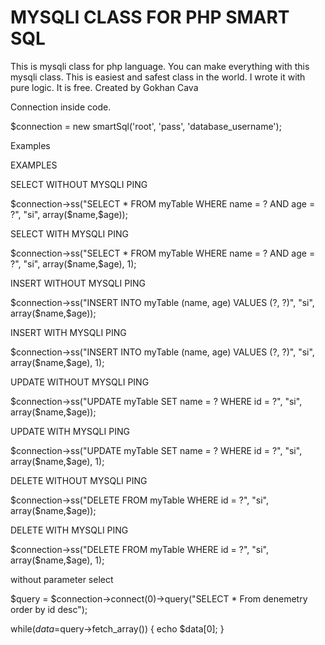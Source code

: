 # MYSQLI CLASS FOR PHP SMART SQL
This is mysqli class for php language. You can make everything with this mysqli class. This is easiest and safest class in the world. I wrote it with pure logic. It is free. Created by Gokhan Cava

Connection inside code.

$connection = new smartSql('root', 'pass', 'database_username');


Examples

 
 EXAMPLES

 SELECT WITHOUT MYSQLI PING
 
 $connection->ss("SELECT * FROM myTable WHERE name = ? AND age = ?", "si", array($name,$age));
 
 SELECT WITH MYSQLI PING
 
 $connection->ss("SELECT * FROM myTable WHERE name = ? AND age = ?", "si", array($name,$age), 1);




 INSERT WITHOUT MYSQLI PING
 
 $connection->ss("INSERT INTO myTable (name, age) VALUES (?, ?)", "si", array($name,$age));
 
 INSERT WITH MYSQLI PING
 
 $connection->ss("INSERT INTO myTable (name, age) VALUES (?, ?)", "si", array($name,$age), 1);




 UPDATE WITHOUT MYSQLI PING
 
 $connection->ss("UPDATE myTable SET name = ? WHERE id = ?", "si", array($name,$age));
 
 UPDATE WITH MYSQLI PING
 
 $connection->ss("UPDATE myTable SET name = ? WHERE id = ?", "si", array($name,$age), 1);




 DELETE WITHOUT MYSQLI PING
 
 $connection->ss("DELETE FROM myTable WHERE id = ?", "si", array($name,$age));
 
 DELETE WITH MYSQLI PING
 
 $connection->ss("DELETE FROM myTable WHERE id = ?", "si", array($name,$age), 1);

 
 
 
 without parameter select
 
 $query = $connection->connect(0)->query("SELECT * From denemetry order by id desc");

 
 while($data=$query->fetch_array()) {
 echo $data[0];
 }

